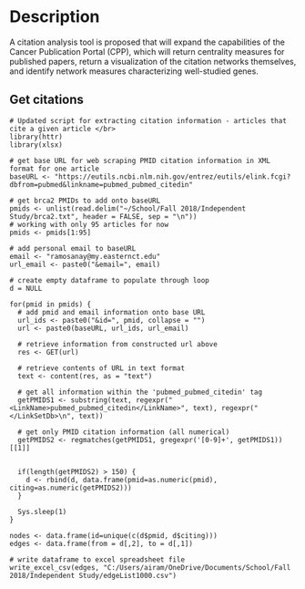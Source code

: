 # Description

A citation analysis tool is proposed that will expand the capabilities of the Cancer Publication Portal (CPP), which will return centrality measures for published papers, return a visualization of the citation networks themselves, and identify network measures characterizing well-studied genes.

## **Get citations**
    # Updated script for extracting citation information - articles that cite a given article </br>
    library(httr) 
    library(xlsx)

    # get base URL for web scraping PMID citation information in XML format for one article
    baseURL <- "https://eutils.ncbi.nlm.nih.gov/entrez/eutils/elink.fcgi?dbfrom=pubmed&linkname=pubmed_pubmed_citedin"

    # get brca2 PMIDs to add onto baseURL
    pmids <- unlist(read.delim("~/School/Fall 2018/Independent Study/brca2.txt", header = FALSE, sep = "\n"))
    # working with only 95 articles for now
    pmids <- pmids[1:95]

    # add personal email to baseURL
    email <- "ramosanay@my.easternct.edu"
    url_email <- paste0("&email=", email)

    # create empty dataframe to populate through loop
    d = NULL

    for(pmid in pmids) {
      # add pmid and email information onto base URL
      url_ids <- paste0("&id=", pmid, collapse = "")
      url <- paste0(baseURL, url_ids, url_email)
  
      # retrieve information from constructed url above
      res <- GET(url)
  
      # retrieve contents of URL in text format
      text <- content(res, as = "text")
  
      # get all information within the 'pubmed_pubmed_citedin' tag
      getPMIDS1 <- substring(text, regexpr("<LinkName>pubmed_pubmed_citedin</LinkName>", text), regexpr("</LinkSetDb>\n", text))
  
      # get only PMID citation information (all numerical)
      getPMIDS2 <- regmatches(getPMIDS1, gregexpr('[0-9]+', getPMIDS1))[[1]]
  
  
      if(length(getPMIDS2) > 150) {
        d <- rbind(d, data.frame(pmid=as.numeric(pmid), citing=as.numeric(getPMIDS2)))
      }
  
      Sys.sleep(1)
    }

    nodes <- data.frame(id=unique(c(d$pmid, d$citing)))
    edges <- data.frame(from = d[,2], to = d[,1])

    # write dataframe to excel spreadsheet file
    write_excel_csv(edges, "C:/Users/airam/OneDrive/Documents/School/Fall 2018/Independent Study/edgeList1000.csv")
